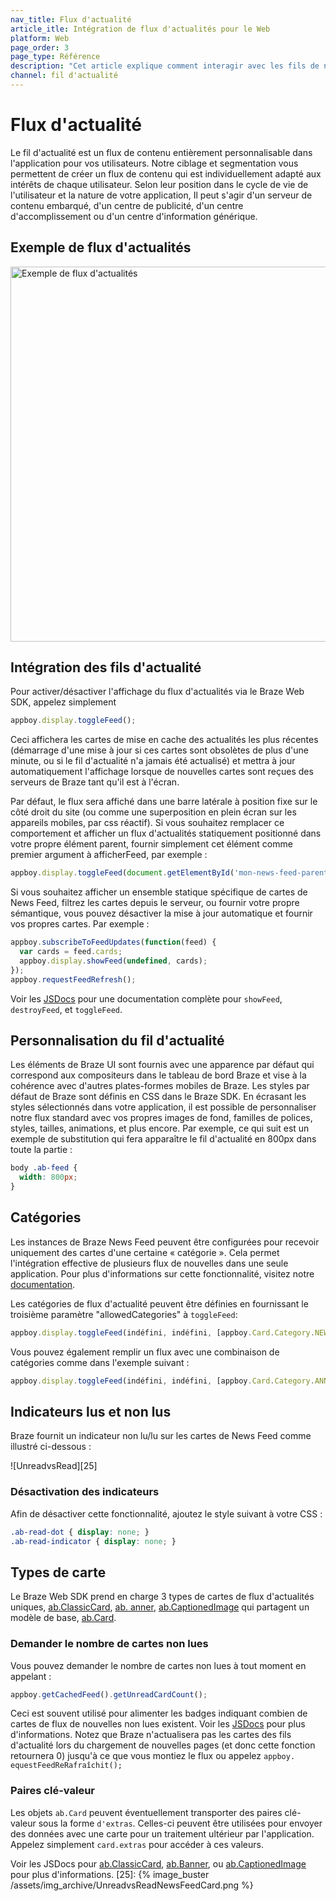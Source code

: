 ```yaml
---
nav_title: Flux d'actualité
article_itle: Intégration de flux d'actualités pour le Web
platform: Web
page_order: 3
page_type: Référence
description: "Cet article explique comment interagir avec les fils de nouvelles via le Braze SDK."
channel: fil d'actualité
---
```


# Flux d'actualité

Le fil d'actualité est un flux de contenu entièrement personnalisable dans l'application pour vos utilisateurs. Notre ciblage et segmentation vous permettent de créer un flux de contenu qui est individuellement adapté aux intérêts de chaque utilisateur. Selon leur position dans le cycle de vie de l'utilisateur et la nature de votre application, Il peut s'agir d'un serveur de contenu embarqué, d'un centre de publicité, d'un centre d'accomplissement ou d'un centre d'information générique.

## Exemple de flux d'actualités

<img src="{% image_buster /assets/img_archive/WebNewsFeed.png %}" alt="Exemple de flux d'actualités" height="600" />

## Intégration des fils d'actualité

Pour activer/désactiver l'affichage du flux d'actualités via le Braze Web SDK, appelez simplement

``` javascript
appboy.display.toggleFeed();
```

Ceci affichera les cartes de mise en cache des actualités les plus récentes (démarrage d'une mise à jour si ces cartes sont obsolètes de plus d'une minute, ou si le fil d'actualité n'a jamais été actualisé) et mettra à jour automatiquement l'affichage lorsque de nouvelles cartes sont reçues des serveurs de Braze tant qu'il est à l'écran.

Par défaut, le flux sera affiché dans une barre latérale à position fixe sur le côté droit du site (ou comme une superposition en plein écran sur les appareils mobiles, par css réactif). Si vous souhaitez remplacer ce comportement et afficher un flux d'actualités statiquement positionné dans votre propre élément parent, fournir simplement cet élément comme premier argument à afficherFeed, par exemple :

``` javascript
appboy.display.toggleFeed(document.getElementById('mon-news-feed-parent'));
```

Si vous souhaitez afficher un ensemble statique spécifique de cartes de News Feed, filtrez les cartes depuis le serveur, ou fournir votre propre sémantique, vous pouvez désactiver la mise à jour automatique et fournir vos propres cartes. Par exemple :

``` javascript
appboy.subscribeToFeedUpdates(function(feed) {
  var cards = feed.cards;
  appboy.display.showFeed(undefined, cards);
});
appboy.requestFeedRefresh();
```

Voir les [JSDocs][2] pour une documentation complète pour `showFeed`, `destroyFeed`, et `toggleFeed`.

## Personnalisation du fil d'actualité

Les éléments de Braze UI sont fournis avec une apparence par défaut qui correspond aux compositeurs dans le tableau de bord Braze et vise à la cohérence avec d'autres plates-formes mobiles de Braze. Les styles par défaut de Braze sont définis en CSS dans le Braze SDK. En écrasant les styles sélectionnés dans votre application, il est possible de personnaliser notre flux standard avec vos propres images de fond, familles de polices, styles, tailles, animations, et plus encore. Par exemple, ce qui suit est un exemple de substitution qui fera apparaître le fil d'actualité en 800px dans toute la partie :

``` css
body .ab-feed {
  width: 800px;
}
```

## Catégories

Les instances de Braze News Feed peuvent être configurées pour recevoir uniquement des cartes d'une certaine « catégorie ». Cela permet l'intégration effective de plusieurs flux de nouvelles dans une seule application. Pour plus d'informations sur cette fonctionnalité, visitez notre [documentation][14].

Les catégories de flux d'actualité peuvent être définies en fournissant le troisième paramètre "allowedCategories" à `toggleFeed`:

``` javascript
appboy.display.toggleFeed(indéfini, indéfini, [appboy.Card.Category.NEWS]);
```

Vous pouvez également remplir un flux avec une combinaison de catégories comme dans l'exemple suivant :

``` javascript
appboy.display.toggleFeed(indéfini, indéfini, [appboy.Card.Category.ANNOUNCEMENTS, appboy.Card.Category.NEWS]);
```

## Indicateurs lus et non lus

Braze fournit un indicateur non lu/lu sur les cartes de News Feed comme illustré ci-dessous :

!\[UnreadvsRead\]\[25\]

### Désactivation des indicateurs

Afin de désactiver cette fonctionnalité, ajoutez le style suivant à votre CSS :

``` css
.ab-read-dot { display: none; }
.ab-read-indicator { display: none; }
```

## Types de carte

Le Braze Web SDK prend en charge 3 types de cartes de flux d'actualités uniques, [ab.ClassicCard][3], [ab. anner][4], [ab.CaptionedImage][5] qui partagent un modèle de base, [ab.Card][1].

### Demander le nombre de cartes non lues

Vous pouvez demander le nombre de cartes non lues à tout moment en appelant :

``` javascript
appboy.getCachedFeed().getUnreadCardCount();
```

Ceci est souvent utilisé pour alimenter les badges indiquant combien de cartes de flux de nouvelles non lues existent. Voir les [JSDocs][17] pour plus d'informations. Notez que Braze n'actualisera pas les cartes des fils d'actualité lors du chargement de nouvelles pages (et donc cette fonction retournera 0) jusqu'à ce que vous montiez le flux ou appelez `appboy. equestFeedReRafraîchit();`

### Paires clé-valeur

Les objets `ab.Card` peuvent éventuellement transporter des paires clé-valeur sous la forme `d'extras`. Celles-ci peuvent être utilisées pour envoyer des données avec une carte pour un traitement ultérieur par l'application.  Appelez simplement `card.extras` pour accéder à ces valeurs.

Voir les JSDocs pour [ab.ClassicCard][3], [ab.Banner][4], ou [ab.CaptionedImage][5] pour plus d'informations.
[25]: {% image_buster /assets/img_archive/UnreadvsReadNewsFeedCard.png %}

[1]: https://js.appboycdn.com/web-sdk/latest/doc/ab.Card.html
[2]: https://js.appboycdn.com/web-sdk/latest/doc/module-display.html#.showFeed
[3]: https://js.appboycdn.com/web-sdk/latest/doc/ab.ClassicCard.html
[4]: https://js.appboycdn.com/web-sdk/latest/doc/ab.Banner.html
[4]: https://js.appboycdn.com/web-sdk/latest/doc/ab.Banner.html
[5]: https://js.appboycdn.com/web-sdk/latest/doc/ab.CaptionedImage.html
[14]: {{site.baseurl}}/user_guide/message_building_by_channel/in-app_messages/reporting/
[17]: https://js.appboycdn.com/web-sdk/latest/doc/ab.Feed.html
